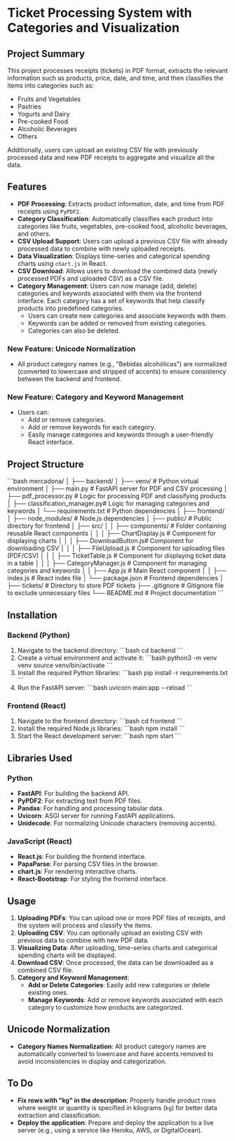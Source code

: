 
# Ticket Processing System with Categories and Visualization

## Project Summary

This project processes receipts (tickets) in PDF format, extracts the relevant information such as products, price, date, and time, and then classifies the items into categories such as:
- Fruits and Vegetables
- Pastries
- Yogurts and Dairy
- Pre-cooked Food
- Alcoholic Beverages
- Others

Additionally, users can upload an existing CSV file with previously processed data and new PDF receipts to aggregate and visualize all the data.

## Features

- **PDF Processing**: Extracts product information, date, and time from PDF receipts using `PyPDF2`.
- **Category Classification**: Automatically classifies each product into categories like fruits, vegetables, pre-cooked food, alcoholic beverages, and others.
- **CSV Upload Support**: Users can upload a previous CSV file with already processed data to combine with newly uploaded receipts.
- **Data Visualization**: Displays time-series and categorical spending charts using `chart.js` in React.
- **CSV Download**: Allows users to download the combined data (newly processed PDFs and uploaded CSV) as a CSV file.
- **Category Management**: Users can now manage (add, delete) categories and keywords associated with them via the frontend interface. Each category has a set of keywords that help classify products into predefined categories. 
  - Users can create new categories and associate keywords with them.
  - Keywords can be added or removed from existing categories.
  - Categories can also be deleted.
  
### New Feature: Unicode Normalization

- All product category names (e.g., "Bebidas alcohólicas") are normalized (converted to lowercase and stripped of accents) to ensure consistency between the backend and frontend.

### New Feature: Category and Keyword Management

- Users can:
  - Add or remove categories.
  - Add or remove keywords for each category.
  - Easily manage categories and keywords through a user-friendly React interface.

## Project Structure

\`\`\`bash
mercadona/
│
├── backend/
│   ├── venv/                    # Python virtual environment
│   ├── main.py                  # FastAPI server for PDF and CSV processing
│   ├── pdf_processor.py         # Logic for processing PDF and classifying products
│   ├── classification_manager.py# Logic for managing categories and keywords
│   └── requirements.txt         # Python dependencies
│
├── frontend/
│   ├── node_modules/            # Node.js dependencies
│   ├── public/                  # Public directory for frontend
│   ├── src/
│   │   ├── components/          # Folder containing reusable React components
│   │   │   ├── ChartDisplay.js  # Component for displaying charts
│   │   │   ├── DownloadButton.js# Component for downloading CSV
│   │   │   ├── FileUpload.js    # Component for uploading files (PDF/CSV)
│   │   │   ├── TicketTable.js   # Component for displaying ticket data in a table
│   │   │   ├── CategoryManager.js # Component for managing categories and keywords
│   │   ├── App.js               # Main React component
│   │   ├── index.js             # React index file
│   └── package.json             # Frontend dependencies
│
├── tickets/                     # Directory to store PDF tickets
├── .gitignore                   # Gitignore file to exclude unnecessary files
└── README.md                    # Project documentation
\`\`\`

## Installation

### Backend (Python)

1. Navigate to the backend directory:
   \`\`\`bash
   cd backend
   \`\`\`
2. Create a virtual environment and activate it:
   \`\`\`bash
   python3 -m venv venv
   source venv/bin/activate
   \`\`\`
3. Install the required Python libraries:
   \`\`\`bash
   pip install -r requirements.txt
   \`\`\`
4. Run the FastAPI server:
   \`\`\`bash
   uvicorn main:app --reload
   \`\`\`

### Frontend (React)

1. Navigate to the frontend directory:
   \`\`\`bash
   cd frontend
   \`\`\`
2. Install the required Node.js libraries:
   \`\`\`bash
   npm install
   \`\`\`
3. Start the React development server:
   \`\`\`bash
   npm start
   \`\`\`

## Libraries Used

### Python

- **FastAPI**: For building the backend API.
- **PyPDF2**: For extracting text from PDF files.
- **Pandas**: For handling and processing tabular data.
- **Uvicorn**: ASGI server for running FastAPI applications.
- **Unidecode**: For normalizing Unicode characters (removing accents).

### JavaScript (React)

- **React.js**: For building the frontend interface.
- **PapaParse**: For parsing CSV files in the browser.
- **chart.js**: For rendering interactive charts.
- **React-Bootstrap**: For styling the frontend interface.

## Usage

1. **Uploading PDFs**: You can upload one or more PDF files of receipts, and the system will process and classify the items.
2. **Uploading CSV**: You can optionally upload an existing CSV with previous data to combine with new PDF data.
3. **Visualizing Data**: After uploading, time-series charts and categorical spending charts will be displayed.
4. **Download CSV**: Once processed, the data can be downloaded as a combined CSV file.
5. **Category and Keyword Management**:
   - **Add or Delete Categories**: Easily add new categories or delete existing ones.
   - **Manage Keywords**: Add or remove keywords associated with each category to customize how products are categorized.

## Unicode Normalization

- **Category Names Normalization**: All product category names are automatically converted to lowercase and have accents removed to avoid inconsistencies in display and categorization.

## To Do

- **Fix rows with "kg" in the description**: Properly handle product rows where weight or quantity is specified in kilograms (`kg`) for better data extraction and classification.
- **Deploy the application**: Prepare and deploy the application to a live server (e.g., using a service like Heroku, AWS, or DigitalOcean).
